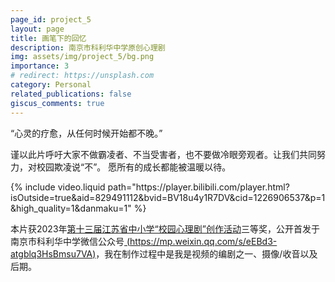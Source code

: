 ```yaml
---
page_id: project_5
layout: page
title: 画笔下的回忆
description: 南京市科利华中学原创心理剧
img: assets/img/project_5/bg.png
importance: 3
# redirect: https://unsplash.com
category: Personal
related_publications: false
giscus_comments: true
---
```


“心灵的疗愈，从任何时候开始都不晚。” 

谨以此片呼吁大家不做霸凌者、不当受害者，也不要做冷眼旁观者。让我们共同努力，对校园欺凌说“不”。 愿所有的成长都能被温暖以待。

<div class="container">
    {% include video.liquid path="https://player.bilibili.com/player.html?isOutside=true&aid=829491112&bvid=BV18u4y1R7DV&cid=1226906537&p=1&high_quality=1&danmaku=1" %}
</div>

本片获2023年[第十三届江苏省中小学“校园心理剧”创作活动](https://mp.weixin.qq.com/s/R6pRO_RysyqIyTwJ0458IA)三等奖，公开首发于南京市科利华中学微信公众号[ (https://mp.weixin.qq.com/s/eEBd3-atgblq3HsBmsu7VA)](https://mp.weixin.qq.com/s/eEBd3-atgblq3HsBmsu7VA)，我在制作过程中是我是视频的编剧之一、摄像/收音以及后期。
